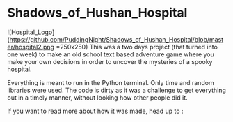 # Shadows_of_Hushan_Hospital
![Hospital_Logo](https://github.com/PuddingNight/Shadows_of_Hushan_Hospital/blob/master/hospital2.png =250x250)
This was a two days project (that turned into one week) to make an old school text based adventure game where you make your own decisions in order to uncover the mysteries of a spooky hospital.

Everything is meant to run in the Python terminal. Only time and random libraries were used. The code is dirty as it was a challenge to get everything out in a timely manner, without looking how other people did it.

If you want to read more about how it was made, head up to :
